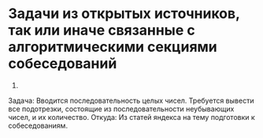 # Задачи из открытых источников, так или иначе связанные с алгоритмическими секциями собеседований

1.
Задача: Вводится последовательность целых чисел. Требуется вывести все подотрезки, состоящие из последовательности неубывающих чисел, и их количество.
Откуда: Из статей яндекса на тему подготовки к собеседованиям.

